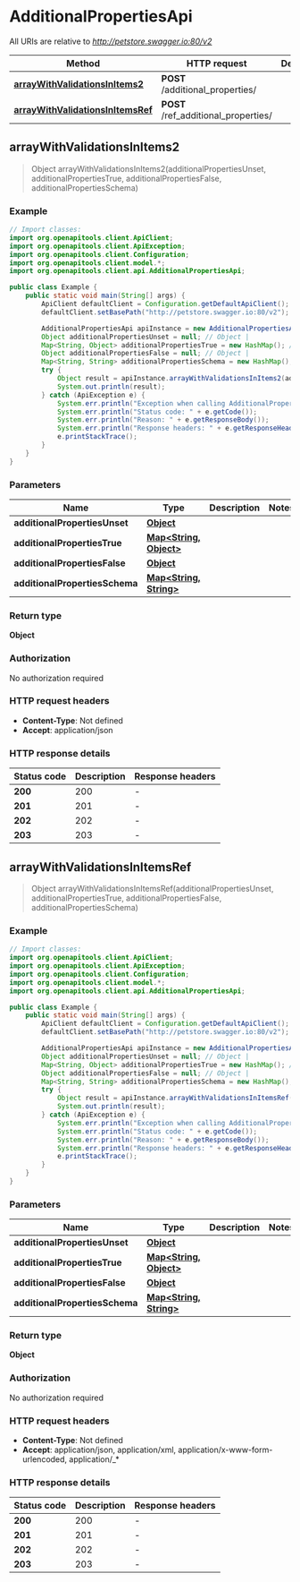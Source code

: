 # AdditionalPropertiesApi

All URIs are relative to *http://petstore.swagger.io:80/v2*

Method | HTTP request | Description
------------- | ------------- | -------------
[**arrayWithValidationsInItems2**](AdditionalPropertiesApi.md#arrayWithValidationsInItems2) | **POST** /additional_properties/ | 
[**arrayWithValidationsInItemsRef**](AdditionalPropertiesApi.md#arrayWithValidationsInItemsRef) | **POST** /ref_additional_properties/ | 



## arrayWithValidationsInItems2

> Object arrayWithValidationsInItems2(additionalPropertiesUnset, additionalPropertiesTrue, additionalPropertiesFalse, additionalPropertiesSchema)



### Example

```java
// Import classes:
import org.openapitools.client.ApiClient;
import org.openapitools.client.ApiException;
import org.openapitools.client.Configuration;
import org.openapitools.client.model.*;
import org.openapitools.client.api.AdditionalPropertiesApi;

public class Example {
    public static void main(String[] args) {
        ApiClient defaultClient = Configuration.getDefaultApiClient();
        defaultClient.setBasePath("http://petstore.swagger.io:80/v2");

        AdditionalPropertiesApi apiInstance = new AdditionalPropertiesApi(defaultClient);
        Object additionalPropertiesUnset = null; // Object | 
        Map<String, Object> additionalPropertiesTrue = new HashMap(); // Map<String, Object> | 
        Object additionalPropertiesFalse = null; // Object | 
        Map<String, String> additionalPropertiesSchema = new HashMap(); // Map<String, String> | 
        try {
            Object result = apiInstance.arrayWithValidationsInItems2(additionalPropertiesUnset, additionalPropertiesTrue, additionalPropertiesFalse, additionalPropertiesSchema);
            System.out.println(result);
        } catch (ApiException e) {
            System.err.println("Exception when calling AdditionalPropertiesApi#arrayWithValidationsInItems2");
            System.err.println("Status code: " + e.getCode());
            System.err.println("Reason: " + e.getResponseBody());
            System.err.println("Response headers: " + e.getResponseHeaders());
            e.printStackTrace();
        }
    }
}
```

### Parameters


Name | Type | Description  | Notes
------------- | ------------- | ------------- | -------------
 **additionalPropertiesUnset** | [**Object**](.md)|  |
 **additionalPropertiesTrue** | [**Map&lt;String, Object&gt;**](Object.md)|  |
 **additionalPropertiesFalse** | [**Object**](.md)|  |
 **additionalPropertiesSchema** | [**Map&lt;String, String&gt;**](String.md)|  |

### Return type

**Object**

### Authorization

No authorization required

### HTTP request headers

- **Content-Type**: Not defined
- **Accept**: application/json

### HTTP response details
| Status code | Description | Response headers |
|-------------|-------------|------------------|
| **200** | 200 |  -  |
| **201** | 201 |  -  |
| **202** | 202 |  -  |
| **203** | 203 |  -  |


## arrayWithValidationsInItemsRef

> Object arrayWithValidationsInItemsRef(additionalPropertiesUnset, additionalPropertiesTrue, additionalPropertiesFalse, additionalPropertiesSchema)



### Example

```java
// Import classes:
import org.openapitools.client.ApiClient;
import org.openapitools.client.ApiException;
import org.openapitools.client.Configuration;
import org.openapitools.client.model.*;
import org.openapitools.client.api.AdditionalPropertiesApi;

public class Example {
    public static void main(String[] args) {
        ApiClient defaultClient = Configuration.getDefaultApiClient();
        defaultClient.setBasePath("http://petstore.swagger.io:80/v2");

        AdditionalPropertiesApi apiInstance = new AdditionalPropertiesApi(defaultClient);
        Object additionalPropertiesUnset = null; // Object | 
        Map<String, Object> additionalPropertiesTrue = new HashMap(); // Map<String, Object> | 
        Object additionalPropertiesFalse = null; // Object | 
        Map<String, String> additionalPropertiesSchema = new HashMap(); // Map<String, String> | 
        try {
            Object result = apiInstance.arrayWithValidationsInItemsRef(additionalPropertiesUnset, additionalPropertiesTrue, additionalPropertiesFalse, additionalPropertiesSchema);
            System.out.println(result);
        } catch (ApiException e) {
            System.err.println("Exception when calling AdditionalPropertiesApi#arrayWithValidationsInItemsRef");
            System.err.println("Status code: " + e.getCode());
            System.err.println("Reason: " + e.getResponseBody());
            System.err.println("Response headers: " + e.getResponseHeaders());
            e.printStackTrace();
        }
    }
}
```

### Parameters


Name | Type | Description  | Notes
------------- | ------------- | ------------- | -------------
 **additionalPropertiesUnset** | [**Object**](.md)|  |
 **additionalPropertiesTrue** | [**Map&lt;String, Object&gt;**](Object.md)|  |
 **additionalPropertiesFalse** | [**Object**](.md)|  |
 **additionalPropertiesSchema** | [**Map&lt;String, String&gt;**](String.md)|  |

### Return type

**Object**

### Authorization

No authorization required

### HTTP request headers

- **Content-Type**: Not defined
- **Accept**: application/json, application/xml, application/x-www-form-urlencoded, application/_*

### HTTP response details
| Status code | Description | Response headers |
|-------------|-------------|------------------|
| **200** | 200 |  -  |
| **201** | 201 |  -  |
| **202** | 202 |  -  |
| **203** | 203 |  -  |

